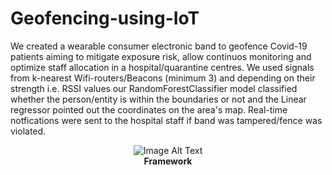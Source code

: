 # Geofencing-using-IoT
We created a wearable consumer electronic band to geofence Covid-19 patients aiming to mitigate exposure risk, allow continuos monitoring and optimize staff allocation in a hospital/quarantine centres. We used signals from k-nearest  Wifi-routers/Beacons (minimum 3) and depending on their strength i.e. RSSI values our RandomForestClassifier model classified whether the person/entity is within the boundaries or not and the Linear regressor pointed out the coordinates on the area's map. Real-time notfications were sent to the hospital staff if band was tampered/fence was violated.    
<p align="center">
  <img src="https://github.com/arya18mak/Geofencing-using-IoT/assets/55435847/5b2b8a0f-f5ae-4bbf-a3af-40238a116c89" alt="Image Alt Text"><br>
  <b>Framework</b>
</p>
